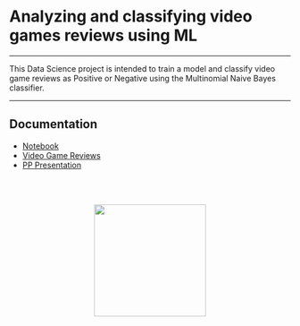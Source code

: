# Analyzing and classifying video games reviews using ML

***
This Data Science project is intended to train a model and classify video game reviews as Positive or Negative using the Multinomial Naive Bayes classifier. 
***

## Documentation

* [Notebook](https://github.com/soto-sergio/gameVibe/blob/main/notebook.ipynb)  
* [Video Game Reviews](https://github.com/soto-sergio/gameVibe/blob/main/X_train.txt)  
* [PP Presentation](https://github.com/soto-sergio/gameVibe/blob/main/DataMiningCompetitionPresentation.pdf)
<br>
<br>
<p align = "center">
  <img src = "https://user-images.githubusercontent.com/104229323/227695493-f45be107-64fa-459f-84d6-664fd8ba6571.png" width =200 height = 200 >
</p>
